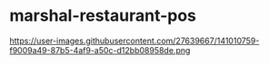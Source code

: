# marshal-restaurant-pos

https://user-images.githubusercontent.com/27639667/141010759-f9009a49-87b5-4af9-a50c-d12bb08958de.png
